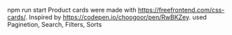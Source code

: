npm run start 
Product cards were made with https://freefrontend.com/css-cards/. Inspired by https://codepen.io/choogoor/pen/RwBKZey.
used Paginetion, Search, Filters, Sorts
